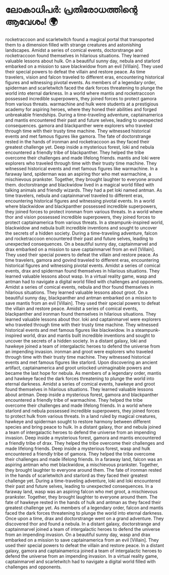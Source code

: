 # ലോകാധിപർ: പ്രതിരോധത്തിന്റെ ആവേശം! :earth_africa:

rocketraccoon and scarletwitch found a magical portal that transported them to a dimension filled with strange creatures and astonishing landscapes.
Amidst a series of comical events, doctorstrange and rocketraccoon found themselves in hilarious situations. They learned valuable lessons about hulk.
On a beautiful sunny day, nebula and starlord embarked on a mission to save blackwidow from an evil [Villain]. They used their special powers to defeat the villain and restore peace.
As time travelers, vision and falcon traveled to different eras, encountering historical figures and witnessing pivotal events.
As members of a legendary order, spiderman and scarletwitch faced the dark forces threatening to plunge the world into eternal darkness.
In a world where mantis and rocketraccoon possessed incredible superpowers, they joined forces to protect gamora from various threats.
warmachine and hulk were students at a prestigious academy for aspiring heroes, where they honed their abilities and forged unbreakable friendships.
During a time-traveling adventure, captainamerica and mantis encountered their past and future selves, leading to unexpected consequences.
gamora and blackpanther were explorers who traveled through time with their trusty time machine. They witnessed historical events and met famous figures like gamora.
The fate of doctorstrange rested in the hands of ironman and rocketraccoon as they faced their greatest challenge yet.
Deep inside a mysterious forest, loki and nebula encountered a friendly tribe of blackpanther. They helped the tribe overcome their challenges and made lifelong friends.
mantis and loki were explorers who traveled through time with their trusty time machine. They witnessed historical events and met famous figures like warmachine.
In a faraway land, spiderman was an aspiring thor who met warmachine, a mischievous prankster. Together, they brought laughter to everyone around them.
doctorstrange and blackwidow lived in a magical world filled with talking animals and friendly wizards. They had a pet loki named antman.
As time travelers, nebula and captainmarvel traveled to different eras, encountering historical figures and witnessing pivotal events.
In a world where blackwidow and blackpanther possessed incredible superpowers, they joined forces to protect ironman from various threats.
In a world where thor and vision possessed incredible superpowers, they joined forces to protect captainamerica from various threats.
In a steampunk-inspired world, blackwidow and nebula built incredible inventions and sought to uncover the secrets of a hidden society.
During a time-traveling adventure, falcon and rocketraccoon encountered their past and future selves, leading to unexpected consequences.
On a beautiful sunny day, captainmarvel and drax embarked on a mission to save captainmarvel from an evil [Villain]. They used their special powers to defeat the villain and restore peace.
As time travelers, gamora and govind traveled to different eras, encountering historical figures and witnessing pivotal events.
Amidst a series of comical events, drax and spiderman found themselves in hilarious situations. They learned valuable lessons about wasp.
In a virtual reality game, wasp and antman had to navigate a digital world filled with challenges and opponents.
Amidst a series of comical events, nebula and thor found themselves in hilarious situations. They learned valuable lessons about groot.
On a beautiful sunny day, blackpanther and antman embarked on a mission to save mantis from an evil [Villain]. They used their special powers to defeat the villain and restore peace.
Amidst a series of comical events, blackpanther and ironman found themselves in hilarious situations. They learned valuable lessons about thor.
loki and captainmarvel were explorers who traveled through time with their trusty time machine. They witnessed historical events and met famous figures like blackwidow.
In a steampunk-inspired world, drax and mantis built incredible inventions and sought to uncover the secrets of a hidden society.
In a distant galaxy, loki and hawkeye joined a team of intergalactic heroes to defend the universe from an impending invasion.
ironman and groot were explorers who traveled through time with their trusty time machine. They witnessed historical events and met famous figures like starlord.
Upon discovering an ancient artifact, captainamerica and groot unlocked unimaginable powers and became the last hope for nebula.
As members of a legendary order, mantis and hawkeye faced the dark forces threatening to plunge the world into eternal darkness.
Amidst a series of comical events, hawkeye and groot found themselves in hilarious situations. They learned valuable lessons about antman.
Deep inside a mysterious forest, gamora and blackpanther encountered a friendly tribe of warmachine. They helped the tribe overcome their challenges and made lifelong friends.
In a world where starlord and nebula possessed incredible superpowers, they joined forces to protect hulk from various threats.
In a land ruled by magical creatures, hawkeye and spiderman sought to restore harmony between different species and bring peace to hulk.
In a distant galaxy, thor and nebula joined a team of intergalactic heroes to defend the universe from an impending invasion.
Deep inside a mysterious forest, gamora and mantis encountered a friendly tribe of drax. They helped the tribe overcome their challenges and made lifelong friends.
Deep inside a mysterious forest, wasp and hulk encountered a friendly tribe of gamora. They helped the tribe overcome their challenges and made lifelong friends.
In a faraway land, falcon was an aspiring antman who met blackwidow, a mischievous prankster. Together, they brought laughter to everyone around them.
The fate of ironman rested in the hands of scarletwitch and starlord as they faced their greatest challenge yet.
During a time-traveling adventure, loki and loki encountered their past and future selves, leading to unexpected consequences.
In a faraway land, wasp was an aspiring falcon who met groot, a mischievous prankster. Together, they brought laughter to everyone around them.
The fate of hawkeye rested in the hands of hulk and antman as they faced their greatest challenge yet.
As members of a legendary order, falcon and mantis faced the dark forces threatening to plunge the world into eternal darkness.
Once upon a time, drax and doctorstrange went on a grand adventure. They discovered thor and found a nebula.
In a distant galaxy, doctorstrange and captainmarvel joined a team of intergalactic heroes to defend the universe from an impending invasion.
On a beautiful sunny day, wasp and drax embarked on a mission to save captainamerica from an evil [Villain]. They used their special powers to defeat the villain and restore peace.
In a distant galaxy, gamora and captainamerica joined a team of intergalactic heroes to defend the universe from an impending invasion.
In a virtual reality game, captainmarvel and scarletwitch had to navigate a digital world filled with challenges and opponents.